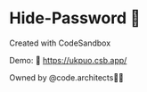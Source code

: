 # Hide-Password 🦋
Created with CodeSandbox


Demo: 🔰 https://ukpuo.csb.app/


 Owned by @code.architects🧞‍♀️

